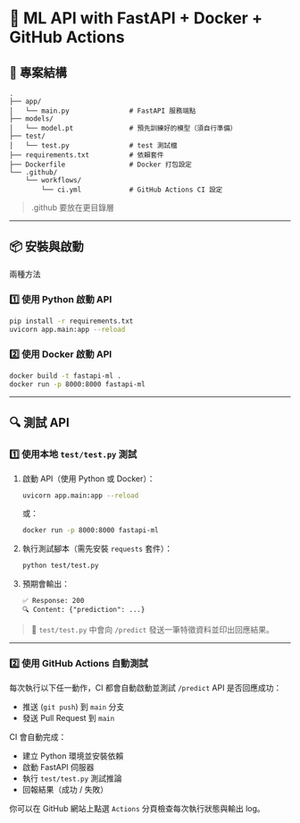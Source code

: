 # 🚀 ML API with FastAPI + Docker + GitHub Actions

## 📁 專案結構

```
.
├── app/
│   └── main.py               # FastAPI 服務端點
├── models/
│   └── model.pt              # 預先訓練好的模型（須自行準備）
├── test/
│   └── test.py               # test 測試檔
├── requirements.txt          # 依賴套件
├── Dockerfile                # Docker 打包設定
└── .github/
    └── workflows/
        └── ci.yml            # GitHub Actions CI 設定
```
>.github 要放在更目錄層

---

## 📦 安裝與啟動

兩種方法

### 1️⃣ 使用 Python 啟動 API

```bash
pip install -r requirements.txt
uvicorn app.main:app --reload
```

### 2️⃣ 使用 Docker 啟動 API

```bash
docker build -t fastapi-ml .
docker run -p 8000:8000 fastapi-ml
```

---

## 🔍 測試 API

### 1️⃣ 使用本地 `test/test.py` 測試

1. 啟動 API（使用 Python 或 Docker）：

   ```bash
   uvicorn app.main:app --reload
   ```

   或：

   ```bash
   docker run -p 8000:8000 fastapi-ml
   ```

2. 執行測試腳本（需先安裝 `requests` 套件）：

   ```bash
   python test/test.py
   ```

3. 預期會輸出：

   ```text
   ✅ Response: 200
   🔍 Content: {"prediction": ...}
   ```

> 📌 `test/test.py` 中會向 `/predict` 發送一筆特徵資料並印出回應結果。

---

### 2️⃣ 使用 GitHub Actions 自動測試

每次執行以下任一動作，CI 都會自動啟動並測試 `/predict` API 是否回應成功：

* 推送 (`git push`) 到 `main` 分支
* 發送 Pull Request 到 `main`

CI 會自動完成：

* 建立 Python 環境並安裝依賴
* 啟動 FastAPI 伺服器
* 執行 `test/test.py` 測試推論
* 回報結果（成功 / 失敗）

你可以在 GitHub 網站上點選 `Actions` 分頁檢查每次執行狀態與輸出 log。